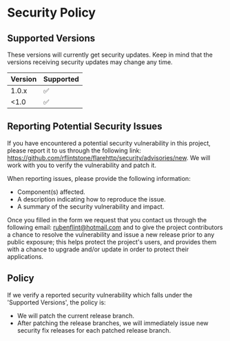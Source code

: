 # Security Policy

## Supported Versions

These versions will currently get security updates. Keep in mind that the versions receiving security updates may change any time.

| Version | Supported          |
| ------- | ------------------ |
| 1.0.x   | :white_check_mark: |
| <1.0    | :white_check_mark: |

## Reporting Potential Security Issues

If you have encountered a potential security vulnerability in this project, please report it to us through the following link: https://github.com/rflintstone/flarehttp/security/advisories/new.
We will work with you to verify the vulnerability and patch it.

When reporting issues, please provide the following information:

- Component(s) affected.
- A description indicating how to reproduce the issue.
- A summary of the security vulnerability and impact.

Once you filled in the form we request that you contact us through the following email: rubenflint@hotmail.com and to give the project contributors a chance to resolve the vulnerability and issue a new release prior to any public exposure; this helps protect the project's users, and provides them with a chance to upgrade and/or update in order to protect their applications.

## Policy

If we verify a reported security vulnerability which falls under the 'Supported Versions', the policy is:

- We will patch the current release branch.
- After patching the release branches, we will immediately issue new security fix releases for each patched release branch.